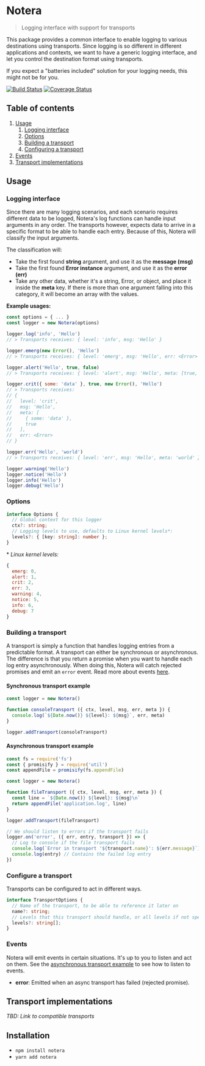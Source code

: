 # Notera
> Logging interface with support for transports

This package provides a common interface to enable logging to various
destinations using transports. Since logging is so different in different
applications and contexts, we want to have a generic logging interface, and let
you control the destination format using transports.

If you expect a "batteries included" solution for your logging needs, this might
not be for you.

[![Build Status](https://travis-ci.org/zappen999/notera.svg?branch=master)](https://travis-ci.org/zappen999/notera)
[![Coverage
Status](https://coveralls.io/repos/github/zappen999/notera/badge.svg?branch=master)](https://coveralls.io/github/zappen999/notera?branch=master)

## Table of contents
1. [Usage](#usage)
    1. [Logging interface](#logging-interface)
    2. [Options](#options)
    3. [Building a transport](#building-a-transport)
    3. [Configuring a transport](#building-a-transport)
2. [Events](#events)
3. [Transport implementations](#transport-implementations)


## Usage

### Logging interface

Since there are many logging scenarios, and each scenario requires different
data to be logged, Notera's log functions can handle input arguments in any
order. The transports however, expects data to arrive in a specific format to
be able to handle each entry. Because of this, Notera will classify the input
arguments.

The classification will:

- Take the first found **string** argument, and use it as the **message (msg)**
- Take the first found **Error instance** argument, and use it as the **error
  (err)**
- Take any other data, whether it's a string, Error, or object, and place it
  inside the **meta** key. If there is more than one argument falling into this
  category, it will become an array with the values.

**Example usages:**

```js
const options = { ... }
const logger = new Notera(options)

logger.log('info', 'Hello')
// > Transports receives: { level: 'info', msg: 'Hello' }

logger.emerg(new Error(), 'Hello')
// > Transports receives: { level: 'emerg', msg: 'Hello', err: <Error> }

logger.alert('Hello', true, false)
// > Transports receives: { level: 'alert', msg: 'Hello', meta: [true, false] }

logger.crit({ some: 'data' }, true, new Error(), 'Hello')
// > Transports receives:
// {
//   level: 'crit',
//   msg: 'Hello',
//   meta: [
//     { some: 'data' },
//     true
//   ],
//   err: <Error>
// }

logger.err('Hello', 'world')
// > Transports receives: { level: 'err', msg: 'Hello', meta: 'world' }

logger.warning('Hello')
logger.notice('Hello')
logger.info('Hello')
logger.debug('Hello')
```

### Options

```ts
interface Options {
  // Global context for this logger
  ctx?: string;
  // Logging levels to use, defaults to Linux kernel levels*:
  levels?: { [key: string]: number };
}
```

\* *Linux kernel levels:*

```js
{
  emerg: 0,
  alert: 1,
  crit: 2,
  err: 3,
  warning: 4,
  notice: 5,
  info: 6,
  debug: 7
}
```

### Building a transport

A transport is simply a function that handles logging entries from a predictable
format. A transport can either be synchronous or asynchronous. The difference
is that you return a promise when you want to handle each log entry
asynchronously. When doing this, Notera will catch rejected promises and emit an
`error` event. Read more about events [here](#events).

#### Synchronous transport example

```js
const logger = new Notera()

function consoleTransport ({ ctx, level, msg, err, meta }) {
  console.log(`${Date.now()} ${level}: ${msg}`, err, meta)
}

logger.addTransport(consoleTransport)
```

#### Asynchronous transport example

```js
const fs = require('fs')
const { promisify } = require('util')
const appendFile = promisify(fs.appendFile)

const logger = new Notera()

function fileTransport ({ ctx, level, msg, err, meta }) {
  const line = `${Date.now()} ${level}: ${msg}\n`
  return appendFile('application.log', line)
}

logger.addTransport(fileTransport)

// We should listen to errors if the transport fails
logger.on('error', ({ err, entry, transport }) => {
  // Log to console if the file transport fails
  console.log(`Error in transport '${transport.name}': ${err.message}`)
  console.log(entry) // Contains the failed log entry
})
```

### Configure a transport

Transports can be configured to act in different ways.

```ts
interface TransportOptions {
  // Name of the transport, to be able to reference it later on
  name?: string;
  // Levels that this transport should handle, or all levels if not specified
  levels?: string[];
}
```

### Events

Notera will emit events in certain situations. It's up to you to listen and act
on them. See the
[asynchronous transport example](#asynchronous-transport-example) to see how to
listen to events.

- **error**: Emitted when an async transport has failed (rejected promise).

## Transport implementations
*TBD: Link to compatible transports*

## Installation
- `npm install notera`
- `yarn add notera`
